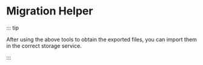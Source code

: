 # Migration Helper

<MigrationTool />

::: tip

After using the above tools to obtain the exported files, you can import them in the correct storage service.

:::
